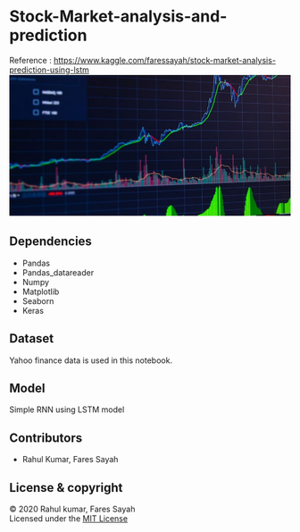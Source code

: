 # Stock-Market-analysis-and-prediction
Reference : https://www.kaggle.com/faressayah/stock-market-analysis-prediction-using-lstm
![](Assets/stock.JPG)
## Dependencies
* Pandas
* Pandas_datareader
* Numpy
* Matplotlib
* Seaborn
* Keras

 
## Dataset
Yahoo finance data is used in this notebook.


## Model
Simple RNN using LSTM model


## Contributors  
- Rahul Kumar, Fares Sayah


## License & copyright
© 2020 Rahul kumar, Fares Sayah     
Licensed under the [MIT License](LICENSE)  

